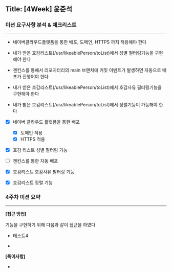## Title: [4Week] 윤준석

### 미션 요구사항 분석 & 체크리스트

---
- 네이버클라우드플랫폼을 통한 배포, 도메인, HTTPS 까지 적용해야 한다
- 내가 받은 호감리스트(/usr/likeablePerson/toList)에서 성별 필터링기능을 구현해야 한다


- 젠킨스를 통해서 리포지터리의 main 브랜치에 커밋 이벤트가 발생하면 자동으로 배포가 진행어야 한다
- 내가 받은 호감리스트(/usr/likeablePerson/toList)에서 호감사유 필터링기능을 구현해야 한다
- 내가 받은 호감리스트(/usr/likeablePerson/toList)에서 정렬기능이 가능해야 한다


- [x] 네이버 클라우드 플랫폼을 통한 배포
    - [x] 도메인 적용
    - [x] HTTPS 적용
- [x] 호감 리스트 성별 필터링 기능


- [ ] 젠킨스를 통한 자동 배포
- [x] 호감리스트 호감사유 필터링 기능
- [x] 호감리스트 정렬 기능

### 4주차 미션 요약

---

**[접근 방법]**

기능을 구현하기 위해 다음과 같이 접근을 하였다

- 테스트4


- 




**[특이사항]**

- 